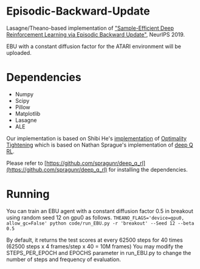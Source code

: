 # Episodic-Backward-Update
Lasagne/Theano-based implementation of ["Sample-Efficient Deep Reinforcement Learning via Episodic Backward Update"](https://arxiv.org/abs/1805.12375), NeurIPS 2019.

EBU with a constant diffusion factor for the ATARI environment will be uploaded.

# Dependencies
* Numpy
* Scipy
* Pillow
* Matplotlib
* Lasagne
* ALE

Our implementation is based on Shibi He's [implementation](https://github.com/ShibiHe/Q-Optimality-Tightening) of [Optimality Tightening](https://arxiv.org/abs/1611.01606) which is based on Nathan Sprague's implementation of [deep Q RL](https://github.com/spragunr/deep_q_rl).

Please refer to [https://github.com/spragunr/deep_q_rl](https://github.com/spragunr/deep_q_rl) for installing the dependencies.

# Running
You can train an EBU agent with a constant diffusion factor 0.5 in breakout using random seed 12 on gpu0 as follows.
`THEANO_FLAGS='device=gpu0, allow_gc=False' python code/run_EBU.py -r 'breakout' --Seed 12 --beta 0.5`

By default, it returns the test scores at every 62500 steps for 40 times (62500 steps x 4 frames/step x 40 = 10M frames)
You may modify the STEPS_PER_EPOCH and EPOCHS parameter in run_EBU.py to change the number of steps and frequency of evaluation.
